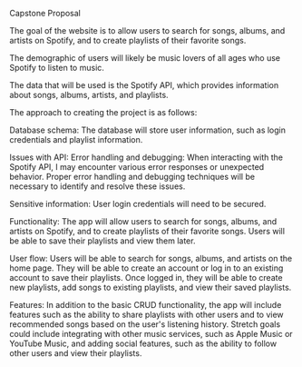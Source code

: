 Capstone Proposal

The goal of the website is to allow users to search for songs, albums, and artists on Spotify, and to create playlists of their favorite songs.

The demographic of users will likely be music lovers of all ages who use Spotify to listen to music.

The data that will be used is the Spotify API, which provides information about songs, albums, artists, and playlists.

The approach to creating the project is as follows:

Database schema: The database will store user information, such as login credentials and playlist information.

Issues with API: 
Error handling and debugging: When interacting with the Spotify API, I may encounter various error responses or unexpected behavior. Proper error handling and debugging techniques will be necessary to identify and resolve these issues.

Sensitive information: User login credentials will need to be secured.

Functionality: The app will allow users to search for songs, albums, and artists on Spotify, and to create playlists of their favorite songs. Users will be able to save their playlists and view them later.

User flow: Users will be able to search for songs, albums, and artists on the home page. They will be able to create an account or log in to an existing account to save their playlists. Once logged in, they will be able to create new playlists, add songs to existing playlists, and view their saved playlists.

Features: In addition to the basic CRUD functionality, the app will include features such as the ability to share playlists with other users and to view recommended songs based on the user's listening history. Stretch goals could include integrating with other music services, such as Apple Music or YouTube Music, and adding social features, such as the ability to follow other users and view their 
playlists.
